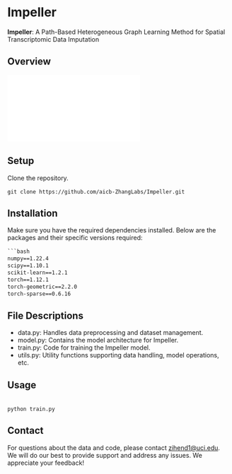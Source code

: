 # Impeller
**Impeller**: A Path-Based Heterogeneous Graph Learning Method for Spatial Transcriptomic Data Imputation

## Overview
![alt text](./Figure/Figure1_Flowchart.pdf)

## Setup
Clone the repository. 
```
git clone https://github.com/aicb-ZhangLabs/Impeller.git
```

## Installation
Make sure you have the required dependencies installed.
Below are the packages and their specific versions required:

```
```bash
numpy==1.22.4
scipy==1.10.1
scikit-learn==1.2.1
torch==1.12.1
torch-geometric==2.2.0
torch-sparse==0.6.16
```

## File Descriptions

* data.py: Handles data preprocessing and dataset management.
* model.py: Contains the model architecture for Impeller.
* train.py: Code for training the Impeller model.
* utils.py: Utility functions supporting data handling, model operations, etc.

## Usage

```

python train.py

```

## Contact
For questions about the data and code, please contact zihend1@uci.edu. We will do our best to provide support and address any issues. We appreciate your feedback!